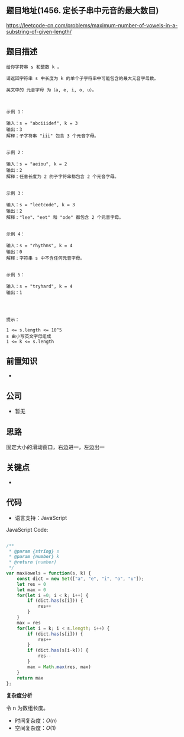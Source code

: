 
## 题目地址(1456. 定长子串中元音的最大数目)

https://leetcode-cn.com/problems/maximum-number-of-vowels-in-a-substring-of-given-length/

## 题目描述

```
给你字符串 s 和整数 k 。

请返回字符串 s 中长度为 k 的单个子字符串中可能包含的最大元音字母数。

英文中的 元音字母 为（a, e, i, o, u）。

 

示例 1：

输入：s = "abciiidef", k = 3
输出：3
解释：子字符串 "iii" 包含 3 个元音字母。


示例 2：

输入：s = "aeiou", k = 2
输出：2
解释：任意长度为 2 的子字符串都包含 2 个元音字母。


示例 3：

输入：s = "leetcode", k = 3
输出：2
解释："lee"、"eet" 和 "ode" 都包含 2 个元音字母。


示例 4：

输入：s = "rhythms", k = 4
输出：0
解释：字符串 s 中不含任何元音字母。


示例 5：

输入：s = "tryhard", k = 4
输出：1


 

提示：

1 <= s.length <= 10^5
s 由小写英文字母组成
1 <= k <= s.length
```

## 前置知识

- 

## 公司

- 暂无

## 思路

固定大小的滑动窗口，右边进一，左边出一

## 关键点

-  

## 代码

- 语言支持：JavaScript

JavaScript Code:

```javascript

/**
 * @param {string} s
 * @param {number} k
 * @return {number}
 */
var maxVowels = function(s, k) {
    const dict = new Set(["a", "e", "i", "o", "u"]);
    let res = 0
    let max = 0
    for(let i =0; i < k; i++) {
        if (dict.has(s[i])) {
            res++
        }
    }
    max = res
    for(let i = k; i < s.length; i++) {
        if (dict.has(s[i])) {
            res++
        }
        if (dict.has(s[i-k])) {
            res--
        }
        max = Math.max(res, max)
    }
    return max
};

```


**复杂度分析**

令 n 为数组长度。

- 时间复杂度：$O(n)$
- 空间复杂度：$O(1)$


